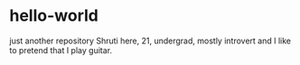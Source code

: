 # hello-world
just another repository
Shruti here, 21, undergrad, mostly introvert and I like to pretend that I play guitar.
